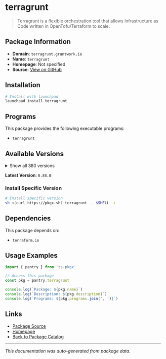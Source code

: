 # terragrunt

> Terragrunt is a flexible orchestration tool that allows Infrastructure as Code written in OpenTofu/Terraform to scale.

## Package Information

- **Domain**: `terragrunt.gruntwork.io`
- **Name**: `terragrunt`
- **Homepage**: Not specified
- **Source**: [View on GitHub](https://github.com/pkgxdev/pantry/tree/main/projects/terragrunt.gruntwork.io/package.yml)

## Installation

```bash
# Install with launchpad
launchpad install terragrunt
```

## Programs

This package provides the following executable programs:

- `terragrunt`

## Available Versions

<details>
<summary>Show all 380 versions</summary>

- `0.88.0`, `0.87.7`, `0.87.6`, `0.87.5`, `0.87.4`
- `0.87.3`, `0.87.2`, `0.87.1`, `0.87.0`, `0.86.3`
- `0.86.2`, `0.86.1`, `0.86.0`, `0.85.1`, `0.85.0`
- `0.84.1`, `0.84.0`, `0.83.2`, `0.83.1`, `0.83.0`
- `0.82.4`, `0.82.3`, `0.82.2`, `0.82.1`, `0.82.0`
- `0.81.10`, `0.81.9`, `0.81.8`, `0.81.7`, `0.81.6`
- `0.81.5`, `0.81.4`, `0.81.3`, `0.81.2`, `0.81.1`
- `0.81.0`, `0.80.4`, `0.80.3`, `0.80.2`, `0.80.1`
- `0.80.0`, `0.79.3`, `0.79.2`, `0.79.1`, `0.79.0`
- `0.78.4`, `0.78.3`, `0.78.2`, `0.78.1`, `0.78.0`
- `0.77.22`, `0.77.21`, `0.77.20`, `0.77.19`, `0.77.18`
- `0.77.17`, `0.77.16`, `0.77.15`, `0.77.14`, `0.77.13`
- `0.77.12`, `0.77.11`, `0.77.10`, `0.77.9`, `0.77.8`
- `0.77.7`, `0.77.6`, `0.77.5`, `0.77.4`, `0.77.3`
- `0.77.2`, `0.77.1`, `0.77.0`, `0.76.8`, `0.76.7`
- `0.76.6`, `0.76.5`, `0.76.4`, `0.76.3`, `0.76.2`
- `0.76.1`, `0.76.0`, `0.75.10`, `0.75.9`, `0.75.8`
- `0.75.7`, `0.75.6`, `0.75.5`, `0.75.4`, `0.75.3`
- `0.75.2`, `0.75.1`, `0.75.0`, `0.74.0`, `0.73.16`
- `0.73.15`, `0.73.14`, `0.73.13`, `0.73.12`, `0.73.11`
- `0.73.10`, `0.73.9`, `0.73.8`, `0.73.7`, `0.73.6`
- `0.73.5`, `0.73.4`, `0.73.3`, `0.73.2`, `0.73.1`
- `0.73.0`, `0.72.9`, `0.72.8`, `0.72.6`, `0.72.5`
- `0.72.4`, `0.72.3`, `0.72.2`, `0.72.1`, `0.72.0`
- `0.71.5`, `0.71.4`, `0.71.3`, `0.71.2`, `0.71.1`
- `0.71.0`, `0.70.4`, `0.70.3`, `0.70.2`, `0.70.1`
- `0.70.0`, `0.69.13`, `0.69.12`, `0.69.11`, `0.69.10`
- `0.69.9`, `0.69.8`, `0.69.7`, `0.69.6`, `0.69.5`
- `0.69.3`, `0.69.2`, `0.69.1`, `0.69.0`, `0.68.17`
- `0.68.16`, `0.68.15`, `0.68.14`, `0.68.13`, `0.68.12`
- `0.68.10`, `0.68.9`, `0.68.8`, `0.68.7`, `0.68.6`
- `0.68.5`, `0.68.4`, `0.68.3`, `0.68.2`, `0.68.1`
- `0.68.0`, `0.67.16`, `0.67.15`, `0.67.14`, `0.67.13`
- `0.67.12`, `0.67.11`, `0.67.10`, `0.67.9`, `0.67.8`
- `0.67.7`, `0.67.6`, `0.67.5`, `0.67.4`, `0.67.3`
- `0.67.2`, `0.67.1`, `0.67.0`, `0.66.9`, `0.66.8`
- `0.66.7`, `0.66.6`, `0.66.5`, `0.66.4`, `0.66.3`
- `0.66.2`, `0.66.1`, `0.66.0`, `0.65.0`, `0.64.5`
- `0.64.4`, `0.64.3`, `0.64.2`, `0.64.1`, `0.64.0`
- `0.63.8`, `0.63.7`, `0.63.6`, `0.63.5`, `0.63.4`
- `0.63.3`, `0.63.2`, `0.63.1`, `0.63.0`, `0.62.3`
- `0.62.2`, `0.62.1`, `0.62.0`, `0.61.1`, `0.61.0`
- `0.60.1`, `0.60.0`, `0.59.7`, `0.59.6`, `0.59.5`
- `0.59.4`, `0.59.3`, `0.59.2`, `0.59.1`, `0.59.0`
- `0.58.16`, `0.58.15`, `0.58.14`, `0.58.13`, `0.58.12`
- `0.58.11`, `0.58.10`, `0.58.9`, `0.58.8`, `0.58.7`
- `0.58.6`, `0.58.5`, `0.58.4`, `0.58.3`, `0.58.2`
- `0.58.1`, `0.58.0`, `0.57.13`, `0.57.12`, `0.57.11`
- `0.57.10`, `0.57.9`, `0.57.8`, `0.57.7`, `0.57.6`
- `0.57.5`, `0.57.4`, `0.57.3`, `0.57.2`, `0.57.1`
- `0.57.0`, `0.56.5`, `0.56.4`, `0.56.3`, `0.56.2`
- `0.56.1`, `0.56.0`, `0.55.21`, `0.55.20`, `0.55.19`
- `0.55.18`, `0.55.17`, `0.55.16`, `0.55.15`, `0.55.14`
- `0.55.13`, `0.55.12`, `0.55.11`, `0.55.10`, `0.55.9`
- `0.55.8`, `0.55.7`, `0.55.6`, `0.55.5`, `0.55.4`
- `0.55.3`, `0.55.2`, `0.55.1`, `0.55.0`, `0.54.22`
- `0.54.21`, `0.54.20`, `0.54.19`, `0.54.18`, `0.54.17`
- `0.54.16`, `0.54.15`, `0.54.14`, `0.54.13`, `0.54.12`
- `0.54.11`, `0.54.10`, `0.54.9`, `0.54.8`, `0.54.7`
- `0.54.6`, `0.54.5`, `0.54.4`, `0.54.3`, `0.54.2`
- `0.54.1`, `0.54.0`, `0.53.8`, `0.53.7`, `0.53.6`
- `0.53.5`, `0.53.4`, `0.53.3`, `0.53.2`, `0.53.1`
- `0.53.0`, `0.52.7`, `0.52.6`, `0.52.5`, `0.52.4`
- `0.52.3`, `0.52.2`, `0.52.1`, `0.52.0`, `0.51.9`
- `0.51.8`, `0.51.7`, `0.51.6`, `0.51.5`, `0.51.4`
- `0.51.3`, `0.51.2`, `0.51.1`, `0.51.0`, `0.50.17`
- `0.50.16`, `0.50.15`, `0.50.14`, `0.50.13`, `0.50.12`
- `0.50.11`, `0.50.10`, `0.50.9`, `0.50.8`, `0.50.7`
- `0.50.6`, `0.50.5`, `0.50.4`, `0.50.3`, `0.50.2`
- `0.50.1`, `0.50.0`, `0.49.1`, `0.49.0`, `0.48.6`
- `0.48.5`, `0.48.4`, `0.48.3`, `0.48.2`, `0.48.1`
- `0.48.0`, `0.47.0`, `0.46.3`, `0.46.2`, `0.46.1`
- `0.46.0`, `0.45.18`, `0.45.17`, `0.45.16`, `0.45.15`
- `0.45.14`, `0.45.13`, `0.45.12`, `0.45.11`, `0.45.10`
- `0.45.9`, `0.45.8`, `0.45.7`, `0.45.6`, `0.45.5`
- `0.45.4`, `0.45.3`, `0.45.2`, `0.45.1`, `0.45.0`

</details>

**Latest Version**: `0.88.0`

### Install Specific Version

```bash
# Install specific version
sh <(curl https://pkgx.sh) terragrunt -- $SHELL -i
```

## Dependencies

This package depends on:

- `terraform.io`

## Usage Examples

```typescript
import { pantry } from 'ts-pkgx'

// Access this package
const pkg = pantry.terragrunt

console.log(`Package: ${pkg.name}`)
console.log(`Description: ${pkg.description}`)
console.log(`Programs: ${pkg.programs.join(', ')}`)
```

## Links

- [Package Source](https://github.com/pkgxdev/pantry/tree/main/projects/terragrunt.gruntwork.io/package.yml)
- [Homepage](#)
- [Back to Package Catalog](../../package-catalog.md)

---

*This documentation was auto-generated from package data.*
